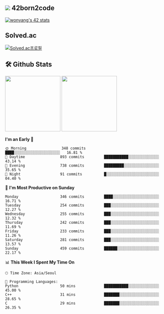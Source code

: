 
## <img src="https://img.shields.io/badge/-000000?style=flat&logo=42&logoColor=white"> 42born2code
[![wonyang's 42 stats](https://badge42.vercel.app/api/v2/cl5nhe5b6007809kydha7ht42/stats?cursusId=21&coalitionId=88)](https://profile.intra.42.fr/users/wonyang)

## Solved.ac
[![Solved.ac프로필](http://mazassumnida.wtf/api/v2/generate_badge?boj=bennyws)](https://solved.ac/bennyws)

## 🛠️ Github Stats
<p>
  <img height="180em" src="https://github-readme-stats-veggie-garden.vercel.app/api?username=gemstoneyang&show_icons=true&include_all_commits=true&bg_color=30,e96443,904e95&title_color=fff&text_color=fff">
  <img height="180em" src="https://github-readme-stats-veggie-garden.vercel.app/api/top-langs/?username=gemstoneyang&layout=compact&bg_color=30,e96443,904e95&title_color=fff&text_color=fff">
</p>

<!--START_SECTION:waka-->
**I'm an Early 🐤** 

```text
🌞 Morning                348 commits         ████░░░░░░░░░░░░░░░░░░░░░   16.81 % 
🌆 Daytime                893 commits         ███████████░░░░░░░░░░░░░░   43.14 % 
🌃 Evening                738 commits         █████████░░░░░░░░░░░░░░░░   35.65 % 
🌙 Night                  91 commits          █░░░░░░░░░░░░░░░░░░░░░░░░   04.40 % 
```
📅 **I'm Most Productive on Sunday** 

```text
Monday                   346 commits         ████░░░░░░░░░░░░░░░░░░░░░   16.71 % 
Tuesday                  254 commits         ███░░░░░░░░░░░░░░░░░░░░░░   12.27 % 
Wednesday                255 commits         ███░░░░░░░░░░░░░░░░░░░░░░   12.32 % 
Thursday                 242 commits         ███░░░░░░░░░░░░░░░░░░░░░░   11.69 % 
Friday                   233 commits         ███░░░░░░░░░░░░░░░░░░░░░░   11.26 % 
Saturday                 281 commits         ███░░░░░░░░░░░░░░░░░░░░░░   13.57 % 
Sunday                   459 commits         ██████░░░░░░░░░░░░░░░░░░░   22.17 % 
```


📊 **This Week I Spent My Time On** 

```text
🕑︎ Time Zone: Asia/Seoul

💬 Programming Languages: 
Python                   50 mins             ███████████░░░░░░░░░░░░░░   45.00 % 
C++                      31 mins             ███████░░░░░░░░░░░░░░░░░░   28.65 % 
C                        29 mins             ███████░░░░░░░░░░░░░░░░░░   26.35 % 
```


<!--END_SECTION:waka-->
